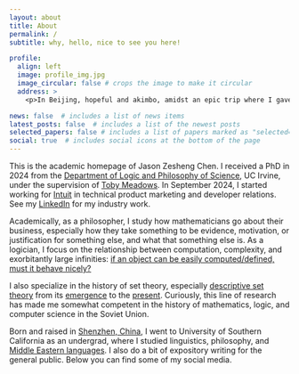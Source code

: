 ```yaml
---
layout: about
title: About
permalink: /
subtitle: why, hello, nice to see you here!

profile:
  align: left
  image: profile_img.jpg
  image_circular: false # crops the image to make it circular
  address: >
    <p>In Beijing, hopeful and akimbo, amidst an epic trip where I gave 7 talks in 14 days</p>

news: false  # includes a list of news items
latest_posts: false  # includes a list of the newest posts
selected_papers: false # includes a list of papers marked as "selected={true}"
social: true  # includes social icons at the bottom of the page
---
```

This is the academic homepage of Jason Zesheng Chen. I received a PhD in 2024 from the [Department of Logic and Philosophy of Science](https://www.lps.uci.edu/), UC Irvine, under the supervision of [Toby Meadows](https://sites.google.com/site/tobymeadows/). In September 2024, I started working for [Intuit](https://www.intuit.com/) in technical product marketing and developer relations. See my [LinkedIn](https://www.linkedin.com/in/jasonzeshengchen/) for my industry work. 

Academically, as a philosopher, I study how mathematicians go about their business, especially how they take something to be evidence, motivation, or justification for something else, and what that something else is. As a logician, I focus on the relationship between computation, complexity, and exorbitantly large infinities: [if an object can be easily computed/defined, must it behave nicely?](https://www.math.ucla.edu/~ynm/lectures/ws2016-lec1.pdf)

I also specialize in the history of set theory, especially [descriptive set theory](https://en.wikipedia.org/wiki/Descriptive_set_theory) from its [emergence](http://math.bu.edu/people/aki/2.pdf) to the [present](https://link.springer.com/chapter/10.1007/978-1-4020-5764-9_5). Curiously, this line of research has made me somewhat competent in the history of mathematics, logic, and computer science in the Soviet Union.

Born and raised in [Shenzhen, China](https://en.wikipedia.org/wiki/Shenzhen), I went to University of Southern California as an undergrad, where I studied linguistics, philosophy, and [Middle Eastern languages](https://www.youtube.com/watch?v=E-swEAaXVj4). I also do a bit of expository writing for the general public. Below you can find some of my social media.